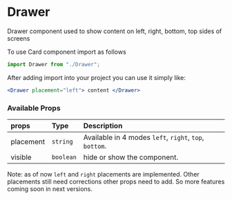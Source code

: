 # Drawer

Drawer component used to show content on left, right, bottom, top sides of screens

To use Card component import as follows
```jsx
import Drawer from "./Drawer";
```

After adding import into your project you can use it simply like:
```jsx
<Drawer placement="left"> content </Drawer>
```
### Available Props
| props             | Type      | Description |
| :------------     |:-------   | :----------------------- |
| placement         | `string`  | Available in 4 modes `left`, `right`, `top`, `bottom`. 
| visible           | `boolean` | hide or show the component.

Note: as of now `left` and `right` placements are implemented. Other placements still need corrections other props need to add. So more features coming soon in next versions.
